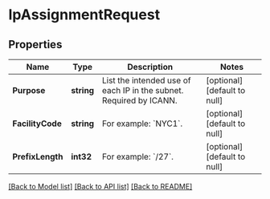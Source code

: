 # IpAssignmentRequest

## Properties
Name | Type | Description | Notes
------------ | ------------- | ------------- | -------------
**Purpose** | **string** | List the intended use of each IP in the subnet. Required by ICANN. | [optional] [default to null]
**FacilityCode** | **string** | For example: &#x60;NYC1&#x60;. | [optional] [default to null]
**PrefixLength** | **int32** | For example: &#x60;/27&#x60;. | [optional] [default to null]

[[Back to Model list]](../README.md#documentation-for-models) [[Back to API list]](../README.md#documentation-for-api-endpoints) [[Back to README]](../README.md)


